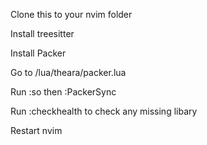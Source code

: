 Clone this to your nvim folder

Install treesitter

Install Packer

Go to /lua/theara/packer.lua

Run :so then :PackerSync

Run :checkhealth to check any missing libary

Restart nvim
